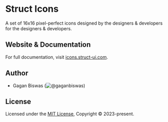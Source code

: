 # Struct Icons

A set of 16x16 pixel-perfect icons designed by the designers & developers for the designers & developers.

## Website & Documentation

For full documentation, visit [icons.struct-ui.com](https://icons.struct-ui.com).

## Author

- Gagan Biswas (![@gaganbiswas](https://github.com/gaganbiswas))

## License

Licensed under the [MIT License](https://github.com/gaganbiswas/struct-ui/blob/main/LICENSE), Copyright © 2023-present.
